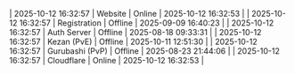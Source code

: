 | 2025-10-12 16:32:57 | Website | Online | 2025-10-12 16:32:53 |
| 2025-10-12 16:32:57 | Registration | Offline | 2025-09-09 16:40:23 |
| 2025-10-12 16:32:57 | Auth Server | Offline | 2025-08-18 09:33:31 |
| 2025-10-12 16:32:57 | Kezan (PvE) | Offline | 2025-10-11 12:51:30 |
| 2025-10-12 16:32:57 | Gurubashi (PvP) | Offline | 2025-08-23 21:44:06 |
| 2025-10-12 16:32:57 | Cloudflare | Online | 2025-10-12 16:32:53 |
